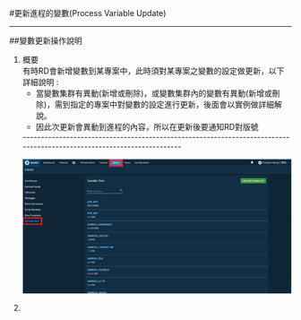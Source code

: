 #更新進程的變數(Process Variable Update)<hr>
##變數更新操作說明
<ol>
<li>概要
<br>
有時RD會新增變數到某專案中，此時須對某專案之變數的設定做更新，以下詳細說明 :
<ul>
<li>當變數集群有異動(新增或刪除)，或變數集群內的變數有異動(新增或刪除)，需到指定的專案中對變數的設定進行更新，後面會以實例做詳細解說。
<li>因此次更新會異動到進程的內容，所以在更新後要通知RD對版號
</ul>
----------------------------------------------------------------------------------------------------------------------

![image.png](/.attachments/image-64115c11-da9b-4097-b977-116f141c24a7.png)
<li> 